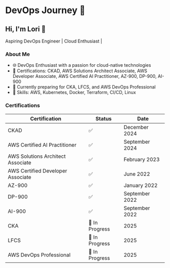  # DevOps Journey 🚀

## Hi, I'm Lori 👋
Aspiring DevOps Engineer | Cloud Enthusiast |

### About Me
- 🌐 DevOps Enthusiast with a passion for cloud-native technologies
- 📜 Certifications: CKAD, AWS Solutions Architect Associate, AWS Developer Associate, AWS Certified AI Practitioner, AZ-900, DP-900, AI-900
- 🎯 Currently preparing for CKA, LFCS, and AWS DevOps Professional
- 🔧 Skills: AWS, Kubernetes, Docker, Terraform, CI/CD, Linux

### Certifications
| Certification                         | Status       | Date       |
|---------------------------------------|-------------|-----------|
| CKAD                                 | ✅          | December 2024    |
| AWS Certified AI Practitioner        | ✅          | September 2024 |
| AWS Solutions Architect Associate    | ✅          | February 2023   |
| AWS Certified Developer Associate    | ✅          | June 2022    |
| AZ-900                               | ✅          | January 2022   |
| DP-900                               | ✅          | September 2022  |
| AI-900                               | ✅          | September 2022|
| CKA                                  | 🔄 In Progress |  2025 |
| LFCS                                 | 🔄 In Progress |  2025 |
| AWS DevOps Professional             | 🔄 In Progress |  2025 |

